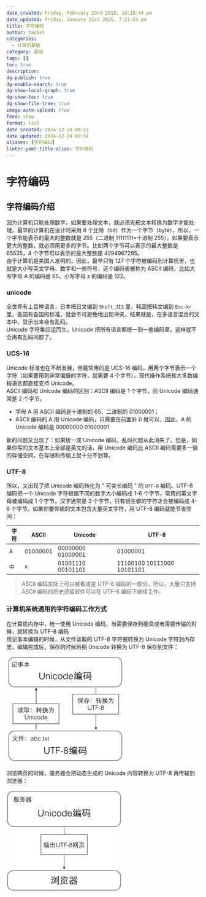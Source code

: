 ```yaml
---
date_created: Friday, February 23rd 2018, 10:10:44 pm
date_updated: Friday, January 31st 2025, 7:21:53 pm
title: 字符编码
author: hacket
categories:
  - 计算机基础
category: 基础
tags: []
toc: true
description: 
dg-publish: true
dg-enable-search: true
dg-show-local-graph: true
dg-show-toc: true
dg-show-file-tree: true
image-auto-upload: true
feed: show
format: list
date created: 2024-12-24 00:13
date updated: 2024-12-24 00:14
aliases: [字符编码]
linter-yaml-title-alias: 字符编码
---
```


# 字符编码

## 字符编码介绍

因为计算机只能处理数字，如果要处理文本，就必须先把文本转换为数字才能处理。最早的计算机在设计时采用 8 个比特（bit）作为一个字节（byte），所以，一个字节能表示的最大的整数就是 255（二进制 11111111=十进制 255），如果要表示更大的整数，就必须用更多的字节。比如两个字节可以表示的最大整数是 65535，4 个字节可以表示的最大整数是 4294967295。<br>由于计算机是美国人发明的，因此，最早只有 127 个字符被编码到计算机里，也就是大小写英文字母、数字和一些符号，这个编码表被称为 ASCII 编码，比如大写字母 A 的编码是 65，小写字母 z 的编码是 122。

### unicode

全世界有上百种语言，日本把日文编到 `Shift_JIS` 里，韩国把韩文编到 `Euc-kr` 里，各国有各国的标准，就会不可避免地出现冲突，结果就是，在多语言混合的文本中，显示出来会有乱码。<br>Unicode 字符集应运而生。Unicode 把所有语言都统一到一套编码里，这样就不会再有乱码问题了。

### UCS-16

Unicode 标准也在不断发展，但最常用的是 UCS-16 编码，用两个字节表示一个字符（如果要用到非常偏僻的字符，就需要 4 个字节）。现代操作系统和大多数编程语言都直接支持 Unicode。<br>ASCII 编码和 Unicode 编码的区别：ASCII 编码是 1 个字节，而 Unicode 编码通常是 2 个字节。

- 字母 A 用 ASCII 编码是十进制的 65，二进制的 01000001；
- ASCII 编码的 A 用 Unicode 编码，只需要在前面补 0 就可以，因此，A 的 Unicode 编码是 00000000 01000001

新的问题又出现了：如果统一成 Unicode 编码，乱码问题从此消失了。但是，如果你写的文本基本上全部是英文的话，用 Unicode 编码比 ASCII 编码需要多一倍的存储空间，在存储和传输上就十分不划算。

### UTF-8

所以，又出现了把 Unicode 编码转化为 " 可变长编码 " 的 `UTF-8` 编码。UTF-8 编码把一个 Unicode 字符根据不同的数字大小编码成 1-6 个字节，常用的英文字母被编码成 1 个字节，汉字通常是 3 个字节，只有很生僻的字符才会被编码成 4-6 个字节。如果你要传输的文本包含大量英文字符，用 UTF-8 编码就能节省空间：

| 字符 | ASCII    | Unicode           | UTF-8                      |
| -- | -------- | ----------------- | -------------------------- |
| A  | 01000001 | 00000000 01000001 | 01000001                   |
| 中  | x        | 01001110 00101101 | 11100100 10111000 10101101 |

> ASCII 编码实际上可以被看成是 UTF-8 编码的一部分，所以，大量只支持 ASCII 编码的历史遗留软件可以在 UTF-8 编码下继续工作。

### 计算机系统通用的字符编码工作方式

在计算机内存中，统一使用 Unicode 编码，当需要保存到硬盘或者需要传输的时候，就转换为 UTF-8 编码<br>用记事本编辑的时候，从文件读取的 UTF-8 字符被转换为 Unicode 字符到内存里，编辑完成后，保存的时候再把 Unicode 转换为 UTF-8 保存到文件：

![oavmg](https://raw.githubusercontent.com/hacket/ObsidianOSS/master/obsidian/oavmg.png)

浏览网页的时候，服务器会把动态生成的 Unicode 内容转换为 UTF-8 再传输到浏览器：

![62d4f](https://raw.githubusercontent.com/hacket/ObsidianOSS/master/obsidian/62d4f.png)
